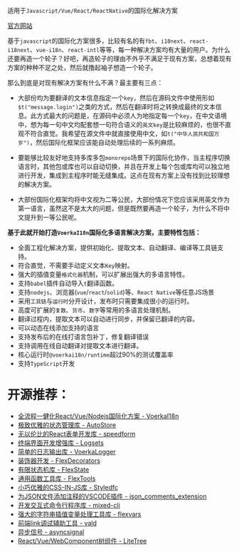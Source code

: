 
适用于`Javascript/Vue/React/ReactNative`的国际化解决方案


[官方网站](https://zhangfisher.github.io/voerka-i18n/)


基于`javascript`的国际化方案很多，比较有名的有`fbt`、`i18next`、`react-i18next`、`vue-i18n`、`react-intl`等等，每一种解决方案均有大量的用户。为什么还要再造一个轮子？好吧，再造轮子的理由不外乎不满足于现有方案，总想着现有方案的种种不足之处，然后就撸起袖子想造一个轮子。

那么到底是对现有解决方案有什么不满？最主要有三点：

- 大部份均为要翻译的文本信息指定一个`key`，然后在源码文件中使用形如`$t("message.login")`之类的方式，然后在翻译时将之转换成最终的文本信息。此方式最大的问题是，在源码中必须人为地指定每一个`key`，在中文语境中，想为每一句中文均配套想一句符合语义的`英文key`是比较麻烦的，也很不直观不符合直觉。我希望在源文件中就直接使用中文，如`t("中华人民共和国万岁")`，然后国际化框架应该能自动处理后续的一系列麻烦。

- 要能够比较友好地支持多库多包`monorepo`场景下的国际化协作，当主程序切换语言时，其他包或库也可以自动切换，并且在开发上每个包或库均可以独立地进行开发，集成到主程序时能无缝集成。这点在现有方案上没有找到比较理想的解决方案。

- 大部份国际化框架均将中文视为二等公民，大部份情况下您应该采用英文作为第一语言，虽然这不是太大的问题，但是既然要再造一个轮子，为什么不将中文提升到一等公民呢。
  

**基于此就开始打造`VoerkaI18n`国际化多语言解决方案，主要特性包括：**
 

- 全面工程化解决方案，提供初始化、提取文本、自动翻译、编译等工具链支持。
- 符合直觉，不需要手动定义文本`Key`映射。
- 强大的插值变量`格式化器`机制，可以扩展出强大的多语言特性。
- 支持`babel`插件自动导入`t`翻译函数。
- 支持`nodejs`、浏览器(`vue`/`react`/`solid`)等、`React Native`等任意JS场景
- 采用`工具链`与`运行时`分开设计，发布时只需要集成很小的运行时。
- 高度可扩展的`复数`、`货币`、`数字`等常用的多语言处理机制。
- 翻译过程内，提取文本可以自动进行同步，并保留已翻译的内容。
- 可以动态在线添加支持的语言
- 支持发布后的在线打语言包补丁，修复翻译错误
- 支持调用在线自动翻译对提取文本进行翻译。
- 核心运行时`@voerkai18n/runtime`超过90%的测试覆盖率
- 支持`TypeScript`开发


  

# **开源推荐：** 

- [全流程一健化React/Vue/Nodejs国际化方案 - VoerkaI18n](https://zhangfisher.github.io/voerka-i18n/)
- [极致优雅的状态管理库 - AutoStore](https://zhangfisher.github.io/autostore/)
- [无以伦比的React表单开发库 - speedform](https://zhangfisher.github.io/speed-form/)
- [终端界面开发增强库 - Logsets](https://zhangfisher.github.io/logsets/)
- [简单的日志输出库 - VoerkaLogger](https://zhangfisher.github.io/voerkalogger/)
- [装饰器开发 - FlexDecorators](https://zhangfisher.github.io/flex-decorators/)
- [有限状态机库 - FlexState](https://zhangfisher.github.io/flexstate/)
- [通用函数工具库 - FlexTools](https://zhangfisher.github.io/flex-tools/)
- [小巧优雅的CSS-IN-JS库 - Styledfc](https://zhangfisher.github.io/styledfc/)
- [为JSON文件添加注释的VSCODE插件 - json_comments_extension](https://github.com/zhangfisher/json_comments_extension)
- [开发交互式命令行程序库 - mixed-cli](https://github.com/zhangfisher/mixed-cli)
- [强大的字符串插值变量处理工具库 - flexvars](https://github.com/zhangfisher/flexvars)
- [前端link调试辅助工具 - yald](https://github.com/zhangfisher/yald)
- [异步信号 - asyncsignal](https://github.com/zhangfisher/asyncsignal)
- [React/Vue/WebComponent树组件 - LiteTree](https://zhangfisher.github.io/lite-tree/)
